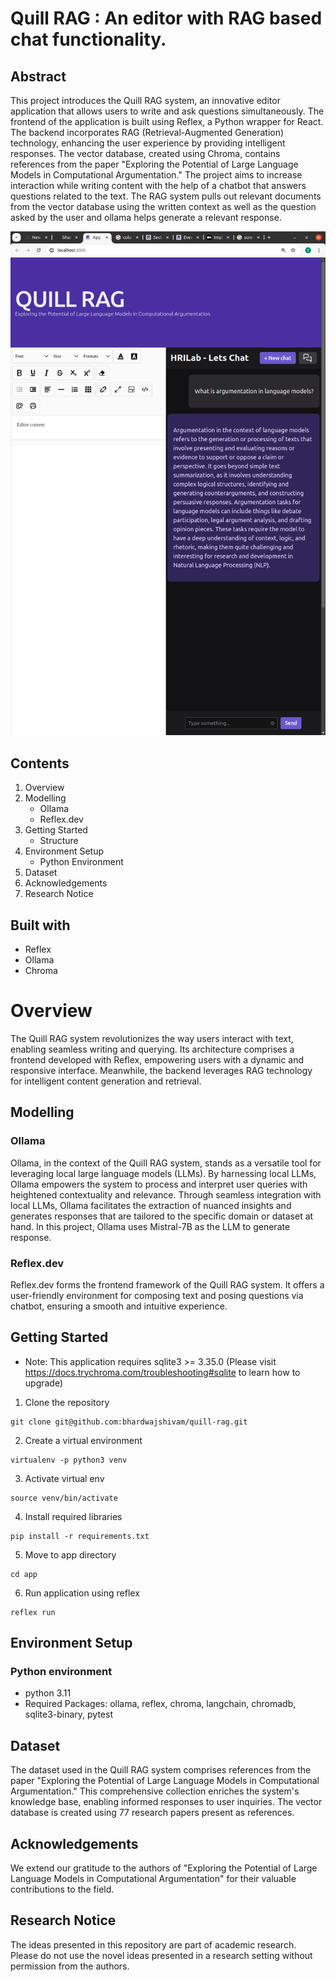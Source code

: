 # Quill RAG : An editor with RAG based chat functionality.

## Abstract
This project introduces the Quill RAG system, an innovative editor application that allows users to write and ask questions simultaneously. The frontend of the application is built using Reflex, a Python wrapper for React. The backend incorporates RAG (Retrieval-Augmented Generation) technology, enhancing the user experience by providing intelligent responses. The vector database, created using Chroma, contains references from the paper "Exploring the Potential of Large Language Models in Computational Argumentation." The project aims to increase interaction while writing content with the help of a chatbot that answers questions related to the text. The RAG system pulls out relevant documents from the vector database using the written context as well as the question asked by the user and ollama helps generate a relevant response.

![plot](https://raw.githubusercontent.com/bhardwajshivam/quill-rag/main/quill-rag.png)

## Contents
1. Overview
2. Modelling
    * Ollama
    * Reflex.dev
3. Getting Started
    * Structure
4. Environment Setup
    * Python Environment
5. Dataset
6. Acknowledgements
7. Research Notice

## Built with
* Reflex
* Ollama
* Chroma

# Overview
The Quill RAG system revolutionizes the way users interact with text, enabling seamless writing and querying. Its architecture comprises a frontend developed with Reflex, empowering users with a dynamic and responsive interface. Meanwhile, the backend leverages RAG technology for intelligent content generation and retrieval.

## Modelling


### Ollama
Ollama, in the context of the Quill RAG system, stands as a versatile tool for leveraging local large language models (LLMs). By harnessing local LLMs, Ollama empowers the system to process and interpret user queries with heightened contextuality and relevance. Through seamless integration with local LLMs, Ollama facilitates the extraction of nuanced insights and generates responses that are tailored to the specific domain or dataset at hand. In this project, Ollama uses Mistral-7B as the LLM to generate response.

### Reflex.dev
Reflex.dev forms the frontend framework of the Quill RAG system. It offers a user-friendly environment for composing text and posing questions via chatbot, ensuring a smooth and intuitive experience.

## Getting Started

* Note: This application requires sqlite3 >= 3.35.0 (Please visit https://docs.trychroma.com/troubleshooting#sqlite to learn how to upgrade)

1. Clone the repository
```
git clone git@github.com:bhardwajshivam/quill-rag.git
```

2. Create a virtual environment
```
virtualenv -p python3 venv
```

3. Activate virtual env
```
source venv/bin/activate
```

4. Install required libraries
```
pip install -r requirements.txt
```

5. Move to app directory
```
cd app
```

6. Run application using reflex
```
reflex run
```

## Environment Setup


### Python environment
* python 3.11
* Required Packages: ollama, reflex, chroma, langchain, chromadb, sqlite3-binary, pytest

## Dataset

The dataset used in the Quill RAG system comprises references from the paper "Exploring the Potential of Large Language Models in Computational Argumentation." This comprehensive collection enriches the system's knowledge base, enabling informed responses to user inquiries. The vector database is created using 77 research papers present as references.

## Acknowledgements

We extend our gratitude to the authors of "Exploring the Potential of Large Language Models in Computational Argumentation" for their valuable contributions to the field.


## Research Notice

The ideas presented in this repository are part of academic research. Please do not use the novel ideas presented in a research setting without permission from the authors.
